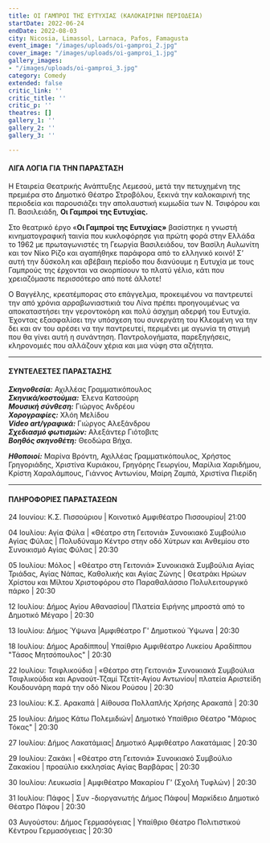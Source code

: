 ```yaml
---
title: ΟΙ ΓΑΜΠΡΟΙ ΤΗΣ ΕΥΤΥΧΙΑΣ (ΚΑΛΟΚΑΙΡΙΝΗ ΠΕΡΙΟΔΕΙΑ)
startDate: 2022-06-24
endDate: 2022-08-03
city: Nicosia, Limassol, Larnaca, Pafos, Famagusta
event_image: "/images/uploads/oi-gamproi_2.jpg"
cover_image: "/images/uploads/oi-gamproi_1.jpg"
gallery_images:
- "/images/uploads/oi-gamproi_3.jpg"
category: Comedy
extended: false
critic_link: ''
critic_title: ''
critic_p: ''
theatres: []
gallery_1: ''
gallery_2: ''
gallery_3: ''

---
```

#### ΛΙΓΑ ΛΟΓΙΑ ΓΙΑ ΤΗΝ ΠΑΡΑΣΤΑΣΗ

Η Εταιρεία Θεατρικής Ανάπτυξης Λεμεσού, μετά την πετυχημένη της πρεμιέρα στο Δημοτικό Θέατρο Στροβόλου, ξεκινά την καλοκαιρινή της περιοδεία και παρουσιάζει την απολαυστική κωμωδία των Ν. Τσιφόρου και Π. Βασιλειάδη, **Οι Γαμπροί της Ευτυχίας.**

Στο θεατρικό έργο «**Οι Γαμπροί της Ευτυχίας»** βασίστηκε η γνωστή κινηματογραφική ταινία που κυκλοφόρησε για πρώτη φορά στην Ελλάδα το 1962 με πρωταγωνιστές τη Γεωργία Βασιλειάδου, τον Βασίλη Αυλωνίτη και τον Νίκο Ρίζο και αγαπήθηκε παράφορα από το ελληνικό κοινό! Σ’ αυτή την δύσκολη και αβέβαιη περίοδο που διανύουμε η Ευτυχία με τους Γαμπρούς της έρχονται να σκορπίσουν το πλατύ γέλιο, κάτι που χρειαζόμαστε περισσότερο από ποτέ άλλοτε!

Ο Βαγγέλης, κρεατέμπορας στο επάγγελμα, προκειμένου να παντρευτεί την από χρόνια αρραβωνιαστικιά του Λίνα πρέπει προηγουμένως να αποκαταστήσει την γεροντοκόρη και πολύ άσχημη αδερφή του Ευτυχία. Έχοντας εξασφαλίσει την υπόσχεση του συνεργάτη του Κλεομένη να την δει και αν του αρέσει να την παντρευτεί, περιμένει με αγωνία τη στιγμή που θα γίνει αυτή η συνάντηση. Παντρολογήματα, παρεξηγήσεις, κληρονομιές που αλλάζουν χέρια και μια νύφη στα αζήτητα.

***

#### ΣΥΝΤΕΛΕΣΤΕΣ ΠΑΡΑΣΤΑΣΗΣ

**_Σκηνοθεσία:_** Αχιλλέας Γραμματικόπουλος  
**_Σκηνικά/κοστούμια:_** Έλενα Κατσούρη  
**_Μουσική σύνθεση:_** Γιώργος Ανδρέου  
**_Χορογραφίες:_** Χλόη Μελίδου  
**_Video art/γραφικά:_** Γιώργος Αλεξάνδρου  
**_Σχεδιασμό φωτισμών:_** Αλεξάντερ Γιότοβιτς  
**_Βοηθός σκηνοθέτη:_** Θεοδώρα Βήχα.

**_Ηθοποιοί:_** Μαρίνα Βρόντη, Αχιλλέας Γραμματικόπουλος, Χρήστος Γρηγοριάδης, Χριστίνα Κυριάκου, Γρηγόρης Γεωργίου, Μαρίλια Χαριδήμου, Κρίστη Χαραλάμπους, Γιάννος Αντωνίου, Μαίρη Ζαμπά, Χριστίνα Πιερίδη

***

#### ΠΛΗΡΟΦΟΡΙΕΣ ΠΑΡΑΣΤΑΣΕΩΝ

24 Ιουνίου: Κ.Σ. Πισσούριου | Κοινοτικό Αμφιθέατρο Πισσουρίου| 21:00

04 Ιουλίου: Αγία Φύλα | «Θέατρο στη Γειτονιά» Συνοικιακό Συμβούλιο Αγίας Φύλας | Πολυδύναμο Κέντρο στην οδό Χύτρων και Ανθεμίου στο Συνοικισμό Αγίας Φύλας | 20:30

05 Ιουλίου: Μόλος | «Θέατρο στη Γειτονιά» Συνοικιακά Συμβούλια Αγίας Τριάδας, Αγίας Νάπας, Καθολικής και Αγίας Ζώνης | Θεατράκι Ηρώων Χρίστου και Μίλτου Χριστοφόρου στο Παραθαλάσσιο Πολυλειτουργικό πάρκο | 20:30

12 Ιουλίου: Δήμος Αγίου Αθανασίου| Πλατεία Ειρήνης μπροστά από το Δημοτικό Μέγαρο | 20:30

13 Ιουλίου: Δήμος Ύψωνα |Αμφιθέατρο Γ' Δημοτικού Ύψωνα | 20:30

18 Ιουλίου: Δήμος Αραδίππου| Υπαίθριο Αμφιθέατρο Λυκείου Αραδίππου "Τάσος Μητσόπουλος" | 20:30

22 Ιουλίου: Τσιφλικούδια | «Θέατρο στη Γειτονιά» Συνοικιακά Συμβούλια Τσιφλικούδια και Αρναούτ-Τζαμί Τζετίτ-Αγίου Αντωνίου| πλατεία Αριστείδη Κουδουνάρη παρά την οδό Νίκου Ρούσου | 20:30

23 Ιουλίου: Κ.Σ. Αρακαπά | Αίθουσα Πολλαπλής Χρήσης Αρακαπά | 20:30

25 Ιουλίου: Δήμος Κάτω Πολεμιδιών| Δημοτικό Υπαίθριο Θέατρο "Μάριος Τόκας" | 20:30

27 Ιουλίου: Δήμος Λακατάμιας| Δημοτικό Αμφιθέατρο Λακατάμιας | 20:30

29 Ιουλίου: Ζακάκι | «Θέατρο στη Γειτονιά» Συνοικιακό Συμβούλιο Ζακακίου | προαύλιο εκκλησίας Αγίας Βαρβάρας | 20:30

30 Ιουλίου: Λευκωσία | Αμφιθέατρο Μακαρίου Γ’ (Σχολή Τυφλών) | 20:30

31 Ιουλίου: Πάφος | Συν -διοργανωτής Δήμος Πάφου| Μαρκίδειο Δημοτικό Θέατρο Πάφου | 20:30

03 Αυγούστου: Δήμος Γερμασόγειας | Υπαίθριο Θέατρο Πολιτιστικού Κέντρου Γερμασόγειας | 20:30